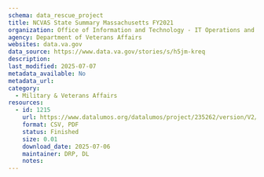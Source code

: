 ```yaml
---
schema: data_rescue_project 
title: NCVAS State Summary Massachusetts FY2021
organization: Office of Information and Technology - IT Operations and Services (ITOPS)
agency: Department of Veterans Affairs
websites: data.va.gov
data_source: https://www.data.va.gov/stories/s/h5jm-kreq
description: 
last_modified: 2025-07-07
metadata_available: No
metadata_url: 
category:
  - Military & Veterans Affairs 
resources:
  - id: 1215
    url: https://www.datalumos.org/datalumos/project/235262/version/V2/view
    format: CSV, PDF
    status: Finished
    size: 0.01
    download_date: 2025-07-06
    maintainer: DRP, DL
    notes: 
---
```

